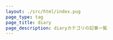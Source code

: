 ```yaml
---
layout: ./src/html/index.pug
page_type: tag
page_title: diary
page_description: diaryカテゴリの記事一覧
---
```

